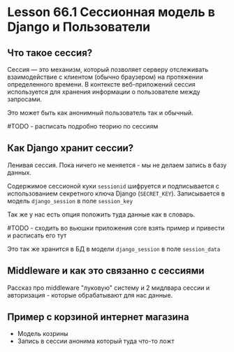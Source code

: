 # Lesson 66.1 Сессионная модель в Django и Пользователи

## Что такое сессия?


Сессия — это механизм, который позволяет серверу отслеживать взаимодействие с клиентом (обычно браузером) на протяжении определенного времени. В контексте веб-приложений сессия используется для хранения информации о пользователе между запросами.

Это может быть как анонимный пользователь так и обычный.

#TODO - расписать подробно теорию по сессиям
## Как Django хранит сессии?

Ленивая сессия. Пока ничего не меняется - мы не делаем запись в базу данных.

Содержимое сессионой куки `sessionid` шифруется и подписывается с использованием секретного ключа Django (`SECRET_KEY`). Записывается в модель `django_session` в поле `session_key` 

Так же у нас есть опция положить туда данные как в словарь. 

#TODO - сходить во вьюшки приложения core взять пример и привести и расписать его тут

Это так же хранится в БД в модели `django_session` в поле `session_data` 

## Middleware и как это связанно с сессиями

Рассказ про middleware "луковую" систему и 2 мидлвара сессии и авторизация - которые обрабатывают для нас данные.

## Пример с корзиной интернет магазина
- Модель козрины
- Запись в сессии анонима который туда что-то ложт